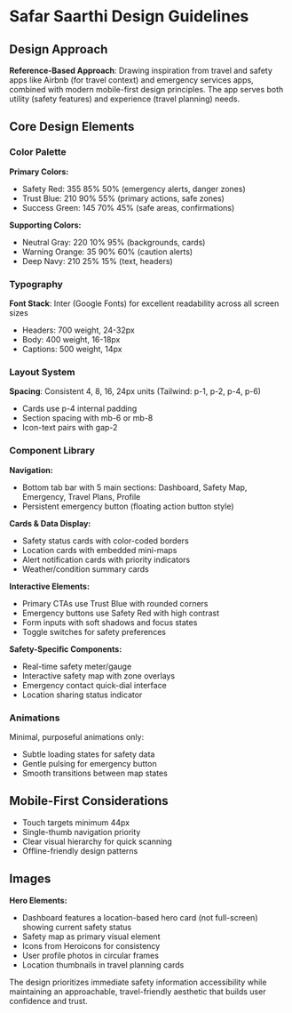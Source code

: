 # Safar Saarthi Design Guidelines

## Design Approach
**Reference-Based Approach**: Drawing inspiration from travel and safety apps like Airbnb (for travel context) and emergency services apps, combined with modern mobile-first design principles. The app serves both utility (safety features) and experience (travel planning) needs.

## Core Design Elements

### Color Palette
**Primary Colors:**
- Safety Red: 355 85% 50% (emergency alerts, danger zones)
- Trust Blue: 210 90% 55% (primary actions, safe zones)
- Success Green: 145 70% 45% (safe areas, confirmations)

**Supporting Colors:**
- Neutral Gray: 220 10% 95% (backgrounds, cards)
- Warning Orange: 35 90% 60% (caution alerts)
- Deep Navy: 210 25% 15% (text, headers)

### Typography
**Font Stack**: Inter (Google Fonts) for excellent readability across all screen sizes
- Headers: 700 weight, 24-32px
- Body: 400 weight, 16-18px
- Captions: 500 weight, 14px

### Layout System
**Spacing**: Consistent 4, 8, 16, 24px units (Tailwind: p-1, p-2, p-4, p-6)
- Cards use p-4 internal padding
- Section spacing with mb-6 or mb-8
- Icon-text pairs with gap-2

### Component Library

**Navigation:**
- Bottom tab bar with 5 main sections: Dashboard, Safety Map, Emergency, Travel Plans, Profile
- Persistent emergency button (floating action button style)

**Cards & Data Display:**
- Safety status cards with color-coded borders
- Location cards with embedded mini-maps
- Alert notification cards with priority indicators
- Weather/condition summary cards

**Interactive Elements:**
- Primary CTAs use Trust Blue with rounded corners
- Emergency buttons use Safety Red with high contrast
- Form inputs with soft shadows and focus states
- Toggle switches for safety preferences

**Safety-Specific Components:**
- Real-time safety meter/gauge
- Interactive safety map with zone overlays
- Emergency contact quick-dial interface
- Location sharing status indicator

### Animations
Minimal, purposeful animations only:
- Subtle loading states for safety data
- Gentle pulsing for emergency button
- Smooth transitions between map states

## Mobile-First Considerations
- Touch targets minimum 44px
- Single-thumb navigation priority
- Clear visual hierarchy for quick scanning
- Offline-friendly design patterns

## Images
**Hero Elements:**
- Dashboard features a location-based hero card (not full-screen) showing current safety status
- Safety map as primary visual element
- Icons from Heroicons for consistency
- User profile photos in circular frames
- Location thumbnails in travel planning cards

The design prioritizes immediate safety information accessibility while maintaining an approachable, travel-friendly aesthetic that builds user confidence and trust.